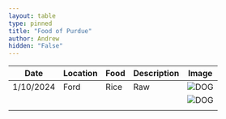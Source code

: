 ```yaml
---
layout: table
type: pinned
title: "Food of Purdue"
author: Andrew
hidden: "False"
---
```

| Date      | Location | Food | Description | Image                                                           |
| --------- | -------- | ---- | ----------- | --------------------------------------------------------------- |
| 1/10/2024 | Ford     | Rice | Raw         | ![DOG](https://media1.tenor.com/m/wquKgvAganEAAAAC/dog-teeth.gif) |
|           |          |      |             | ![DOG](https://i.giphy.com/rrmf3fICPZWg1MMXOW.webp)               |
|           |          |      |             |                                                                 |
